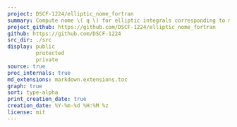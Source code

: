 ```yaml
---
project: DSCF-1224/elliptic_nome_fortran
summary: Compute nome \( q \) for elliptic integrals corresponding to modulus \( k \).
project_github: https://github.com/DSCF-1224/elliptic_nome_fortran
github: https://github.com/DSCF-1224
src_dir: ./src
display: public
         protected
         private
source: true
proc_internals: true
md_extensions: markdown.extensions.toc
graph: true
sort: type-alpha
print_creation_date: true
creation_date: %Y-%m-%d %H:%M %z
license: mit
---
```


